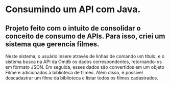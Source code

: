 # Consumindo um API com Java.
## Projeto feito com o intuito de consolidar o conceito de consumo de APIs. Para isso, criei um sistema que gerencia filmes.
Neste sistema, o usuário insere através de linhas de comando um título, e o sistema busca na API da Omdb os dados correspondentes, retornando-os em formato JSON. Em seguida, esses dados são convertidos em um objeto Filme e adicionados à biblioteca de filmes. Além disso, é possível descadastrar um filme da biblioteca e listar todos os filmes cadastrados.
